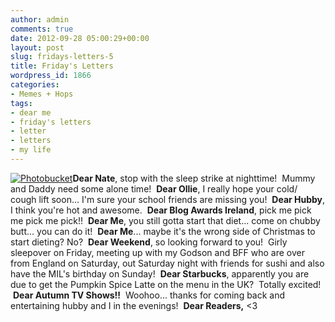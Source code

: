 ```yaml
---
author: admin
comments: true
date: 2012-09-28 05:00:29+00:00
layout: post
slug: fridays-letters-5
title: Friday's Letters
wordpress_id: 1866
categories:
- Memes + Hops
tags:
- dear me
- friday's letters
- letter
- letters
- my life
---
```


[![Photobucket](http://i973.photobucket.com/albums/ae219/scenicglory/150x150103450AM.jpg)](http://comeoneileen86.blogspot.com/)**Dear Nate**, stop with the sleep strike at nighttime!  Mummy and Daddy need some alone time!  **Dear Ollie**, I really hope your cold/ cough lift soon... I'm sure your school friends are missing you!  **Dear Hubby**, I think you're hot and awesome.  **Dear Blog Awards Ireland**, pick me pick me pick me pick!!  **Dear Me**, you still gotta start that diet... come on chubby butt... you can do it!  **Dear Me**... maybe it's the wrong side of Christmas to start dieting? No?  **Dear Weekend**, so looking forward to you!  Girly sleepover on Friday, meeting up with my Godson and BFF who are over from England on Saturday, out Saturday night with friends for sushi and also have the MIL's birthday on Sunday!  **Dear Starbucks**, apparently you are due to get the Pumpkin Spice Latte on the menu in the UK?  Totally excited!  **Dear Autumn TV Shows!!**  Woohoo... thanks for coming back and entertaining hubby and I in the evenings!  **Dear Readers,** <3
